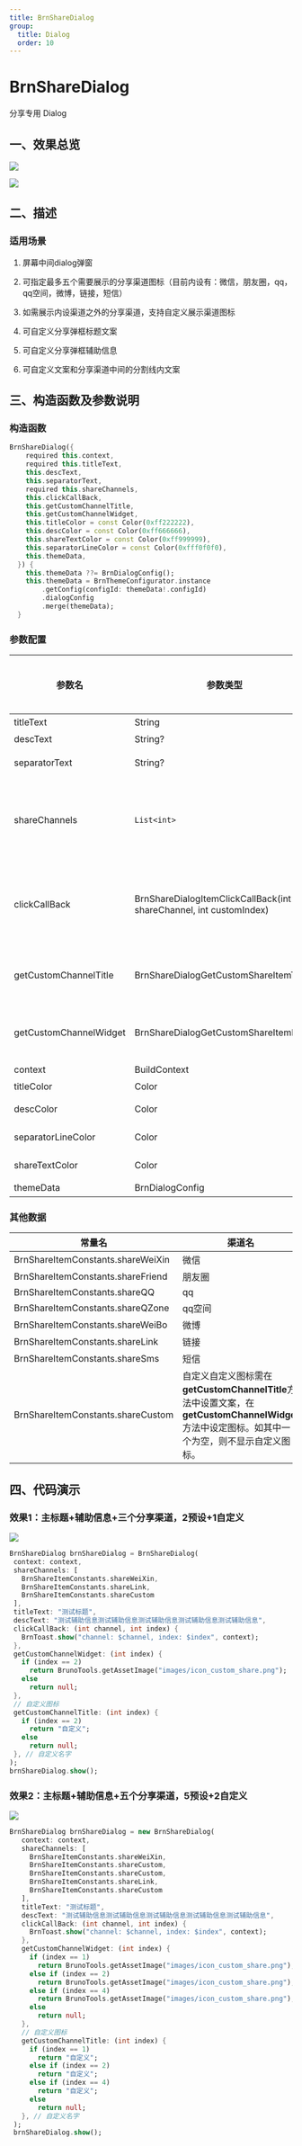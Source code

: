 ```yaml
---
title: BrnShareDialog
group:
  title: Dialog
  order: 10
---
```


# BrnShareDialog

分享专用 Dialog

## 一、效果总览

![](./img/BrnShareDialogDemo1.png)

![](./img/BrnShareDialogDemo2.png)

## 二、描述

### 适用场景

1. 屏幕中间dialog弹窗

2. 可指定最多五个需要展示的分享渠道图标（目前内设有：微信，朋友圈，qq，qq空间，微博，链接，短信）

3. 如需展示内设渠道之外的分享渠道，支持自定义展示渠道图标

4. 可自定义分享弹框标题文案

5. 可自定义分享弹框辅助信息

6. 可自定义文案和分享渠道中间的分割线内文案

## 三、构造函数及参数说明

### 构造函数

```dart
BrnShareDialog({
    required this.context,
    required this.titleText,
    this.descText,
    this.separatorText,
    required this.shareChannels,
    this.clickCallBack,
    this.getCustomChannelTitle,
    this.getCustomChannelWidget,
    this.titleColor = const Color(0xff222222),
    this.descColor = const Color(0xff666666),
    this.shareTextColor = const Color(0xff999999),
    this.separatorLineColor = const Color(0xfff0f0f0),
    this.themeData,
  }) {
    this.themeData ??= BrnDialogConfig();
    this.themeData = BrnThemeConfigurator.instance
        .getConfig(configId: themeData!.configId)
        .dialogConfig
        .merge(themeData);
  }
```



### 参数配置

| **参数名** | **参数类型** | **作用** | **是否必填** | **默认值** |
| --- | --- | --- | --- | --- |
| titleText | String | 弹框标题文案 | 是 | 无 |
| descText | String? | 弹框辅助信息文案（为空则**不显示**辅助信息） | 否 | 无 |
| separatorText | String? | 文案与分享渠道图标间的分割线内嵌文案 | 否 | 你可以通过以下方式分享给客户 |
| shareChannels | `List<int>` | 用于表示所展示的分享渠道图标的索引（列表内容可直接填写渠道对应的**int**值，或使用**BrnShareItemConstants**的静态变量，例如**BrnShareItemConstants.SHARE\_WEIXIN**）。自定义为100或**BrnShareItemConstants.SHARE\_CUSTOM**。 | 是 | 空 |
| clickCallBack | BrnShareDialogItemClickCallBack(int shareChannel, int customIndex) | 点击分享渠道图标后回调方法（方法传参为被点击的分享渠道图标在**BrnShareItemConstants**中的索引值shareChannel， 及改列表在使用者自定义的*shareChannels*中的索引值customIndex），使用者**根据参数自行配置响应动作**。 | 否 | 空 |
| getCustomChannelTitle | BrnShareDialogGetCustomShareItemTitle? | 获取自定义分享渠道对应的显示**文案**（方法传参为该自定义分享渠道在*shareChannels*中的索引值index）。回调返回值为**String**，如果返回值为空，则**不显示**该自定义分享渠道。 | 否 | 空 |
| getCustomChannelWidget | BrnShareDialogGetCustomShareItemIcon? | 获取自定义分享渠道对应的显示**图标**（方法传参为该自定义分享渠道在*shareChannels*中的索引值index）。回调返回值为**Widget**，如果返回值为空，则**不显示**该自定义分享渠道。 | 否 | 空 |
| context | BuildContext | BuildContext | 是 | 空 |
| titleColor | Color | 标题颜色 | 否 | **Color(0xff222222)** 黑色 |
| descColor | Color | 分享渠道文案颜色 | 否 | **Color(0xff666666)**灰色 |
| separatorLineColor | Color | 分割线颜色 | 否 | **Color(0xfff0f0f0)**浅灰 |
| shareTextColor | Color | 分享渠道文案颜色 | 否 | **Color(0xff999999)**灰色 |
| themeData | BrnDialogConfig | 弹窗配置，配置详情见BrnDialogConfig | 否 |  |

### 其他数据

| 常量名                            | 渠道名                                                       |
| --------------------------------- | ------------------------------------------------------------ |
| BrnShareItemConstants.shareWeiXin | 微信                                                         |
| BrnShareItemConstants.shareFriend | 朋友圈                                                       |
| BrnShareItemConstants.shareQQ     | qq                                                           |
| BrnShareItemConstants.shareQZone  | qq空间                                                       |
| BrnShareItemConstants.shareWeiBo  | 微博                                                         |
| BrnShareItemConstants.shareLink   | 链接                                                         |
| BrnShareItemConstants.shareSms    | 短信                                                         |
| BrnShareItemConstants.shareCustom | 自定义自定义图标需在**getCustomChannelTitle**方法中设置文案，在**getCustomChannelWidget**方法中设定图标。如其中一个为空，则不显示自定义图标。 |

## 四、代码演示

### 效果1：主标题+辅助信息+三个分享渠道，2预设+1自定义

![](./img/BrnShareDialogDemo1.png)
```dart
BrnShareDialog brnShareDialog = BrnShareDialog(  
 context: context,  
 shareChannels: [  
   BrnShareItemConstants.shareWeiXin,
   BrnShareItemConstants.shareLink,
   BrnShareItemConstants.shareCustom
 ],  
 titleText: "测试标题",  
 descText: "测试辅助信息测试辅助信息测试辅助信息测试辅助信息测试辅助信息",  
 clickCallBack: (int channel, int index) {  
   BrnToast.show("channel: $channel, index: $index", context);  
 },  
 getCustomChannelWidget: (int index) {  
   if (index == 2)  
     return BrunoTools.getAssetImage("images/icon_custom_share.png");  
   else  
     return null;  
 },  
 // 自定义图标  
 getCustomChannelTitle: (int index) {  
   if (index == 2)  
     return "自定义";  
   else  
     return null;  
 }, // 自定义名字  
);  
brnShareDialog.show();
```
### 效果2：主标题+辅助信息+五个分享渠道，5预设+2自定义

![](./img/BrnShareDialogDemo2.png)

```dart
BrnShareDialog brnShareDialog = new BrnShareDialog(  
   context: context,  
   shareChannels: [  
     BrnShareItemConstants.shareWeiXin,
     BrnShareItemConstants.shareCustom,
     BrnShareItemConstants.shareCustom,
     BrnShareItemConstants.shareLink,
     BrnShareItemConstants.shareCustom 
   ],  
   titleText: "测试标题",  
   descText: "测试辅助信息测试辅助信息测试辅助信息测试辅助信息测试辅助信息",  
   clickCallBack: (int channel, int index) {  
     BrnToast.show("channel: $channel, index: $index", context);  
   },  
   getCustomChannelWidget: (int index) {  
     if (index == 1)  
       return BrunoTools.getAssetImage("images/icon_custom_share.png");  
     else if (index == 2)  
       return BrunoTools.getAssetImage("images/icon_custom_share.png");  
     else if (index == 4)  
       return BrunoTools.getAssetImage("images/icon_custom_share.png");  
     else  
       return null;  
   },  
   // 自定义图标  
   getCustomChannelTitle: (int index) {  
     if (index == 1)  
       return "自定义";  
     else if (index == 2)  
       return "自定义";  
     else if (index == 4)  
       return "自定义";  
     else  
       return null;  
   }, // 自定义名字  
 );  
 brnShareDialog.show();  
```
